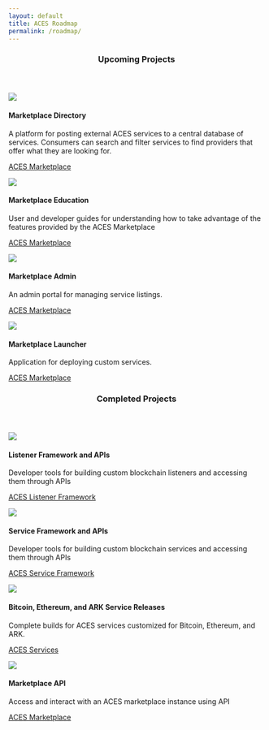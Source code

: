 ```yaml
---
layout: default
title: ACES Roadmap
permalink: /roadmap/
---
```




<div class="index-features" data-scroll>
    <div class="container">
        <header>
            <h3>Upcoming Projects</h3>
        </header>
        <section class="features">
            <div class="row">
                <div class="col-md-12 feature">
                    <img src="../assets/images/ark-block-logo.png" class="icon" />
                    <section>
                        <h4>
                            Marketplace Directory
                        </h4>
                        <p>
                            A platform for posting external ACES services to a central database of services. Consumers can search and filter services to find providers that offer what they are looking for. 
                        </p>
                        <p>
                            <a href="https://github.com/arkaces">ACES Marketplace</a>
                        </p>
                    </section>
                </div>
                <div class="col-md-12 feature">
                    <img src="../assets/images/ark-block-logo.png" class="icon" />
                    <section>
                        <h4>
                            Marketplace Education 
                        </h4>
                        <p>
                            User and developer guides for understanding how to take advantage of the features provided by the ACES Marketplace
                        </p>
                        <p>
                            <a href="https://github.com/arkaces">ACES Marketplace</a>
                        </p>
                    </section>
                </div>
            </div>
            <div class="row">
                <div class="col-md-12 feature">
                    <img src="../assets/images/ark-block-logo.png" class="icon" />
                    <section>
                        <h4>
                            Marketplace Admin
                        </h4>
                        <p>
                            An admin portal for managing service listings.
                        </p>
                        <p>
                            <a href="https://github.com/arkaces">ACES Marketplace</a>
                        </p>
                    </section>
                </div>
                <div class="col-md-12 feature">
                    <img src="../assets/images/ark-block-logo.png" class="icon" />
                    <section>
                        <h4>
                            Marketplace Launcher 
                        </h4>
                        <p>
                            Application for deploying custom services. 
                        </p>
                        <p>
                            <a href="https://github.com/arkaces">ACES Marketplace</a>
                        </p>
                    </section>
                </div>
            </div>
        </section>
    </div>
</div>
<div class="index-features" data-scroll>
    <div class="container">
        <header>
            <h3>Completed Projects</h3>
        </header>
        <section class="features">
            <div class="row">
                <div class="col-md-12 feature">
                    <img src="../assets/images/ark-block-logo.png" class="icon" />
                    <section>
                        <h4>
                            Listener Framework and APIs
                        </h4>
                        <p>
                            Developer tools for building custom blockchain listeners and accessing them through APIs
                        </p>
                        <p>
                            <a href="https://github.com/arkaces">ACES Listener Framework</a>
                        </p>
                    </section>
                </div>
                <div class="col-md-12 feature">
                    <img src="../assets/images/ark-block-logo.png" class="icon" />
                    <section>
                        <h4>
                            Service Framework and APIs
                        </h4>
                        <p>
                            Developer tools for building custom blockchain services and accessing them through APIs
                        </p>
                        <p>
                            <a href="https://github.com/arkaces">ACES Service Framework</a>
                        </p>
                    </section>
                </div>
            </div>
            <div class="row">
                <div class="col-md-12 feature">
                    <img src="../assets/images/ark-block-logo.png" class="icon" />
                    <section>
                        <h4>
                            Bitcoin, Ethereum, and ARK Service Releases
                        </h4>
                        <p>
                            Complete builds for ACES services customized for Bitcoin, Ethereum, and ARK.
                        </p>
                        <p>
                            <a href="https://github.com/arkaces">ACES Services</a>
                        </p>
                    </section>
                </div>
                <div class="col-md-12 feature">
                    <img src="../assets/images/ark-block-logo.png" class="icon" />
                    <section>
                        <h4>
                            Marketplace API 
                        </h4>
                        <p>
                            Access and interact with an ACES marketplace instance using API
                        </p>
                        <p>
                            <a href="https://github.com/arkaces">ACES Marketplace</a>
                        </p>
                    </section>
                </div>
            </div>
        </section>
    </div>
</div>

